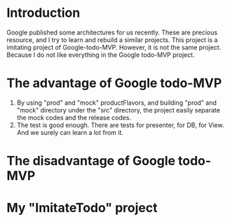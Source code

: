 # Introduction

Google published some architectures for us recently. These are precious resource, and I try to learn and rebuild a similar projects.  This project is a imitating project of Google-todo-MVP. However, it is not the same project. Because I do not like everything in the Google todo-MVP project.

# The advantage of Google todo-MVP
1. By using "prod" and "mock" productFlavors, and building "prod" and "mock" directory under the "src" directory, the project easily separate the mock codes and the release codes.
2. The test is good enough. There are tests for presenter, for DB, for View. And we surely can learn a lot from it.


# The disadvantage of Google todo-MVP


# My "ImitateTodo" project
